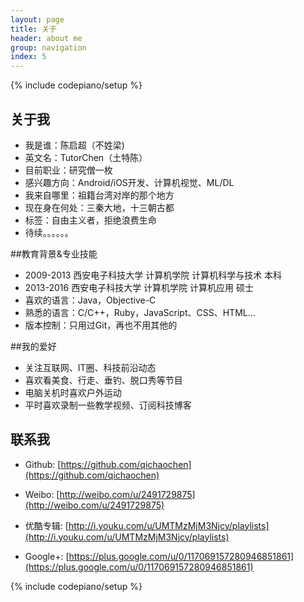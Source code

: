 ```yaml
---
layout: page
title: 关于
header: about me
group: navigation
index: 5
---
```

{% include codepiano/setup %}

## 关于我
* 我是谁：陈启超（不姓梁)
* 英文名：TutorChen（土特陈）
* 目前职业：研究僧一枚
* 感兴趣方向：Android/iOS开发、计算机视觉、ML/DL
* 我来自哪里：祖籍台湾对岸的那个地方
* 现在身在何处：三秦大地，十三朝古都
* 标签：自由主义者，拒绝浪费生命
* 待续。。。。。。

##教育背景&专业技能

* 2009-2013 西安电子科技大学 计算机学院 计算机科学与技术  本科
* 2013-2016 西安电子科技大学 计算机学院 计算机应用 硕士
* 喜欢的语言：Java，Objective-C
* 熟悉的语言：C/C++，Ruby，JavaScript、CSS、HTML...
* 版本控制：只用过Git，再也不用其他的

##我的爱好

* 关注互联网、IT圈、科技前沿动态
* 喜欢看美食、行走、垂钓、脱口秀等节目
* 电脑关机时喜欢户外运动
* 平时喜欢录制一些教学视频、订阅科技博客

## 联系我

* Github: [https://github.com/qichaochen](https://github.com/qichaochen)

* Weibo: [http://weibo.com/u/2491729875](http://weibo.com/u/2491729875)

* 优酷专辑: [http://i.youku.com/u/UMTMzMjM3Njcy/playlists](http://i.youku.com/u/UMTMzMjM3Njcy/playlists)

* Google+: [https://plus.google.com/u/0/117069157280946851861](https://plus.google.com/u/0/117069157280946851861)

{% include codepiano/setup %}
